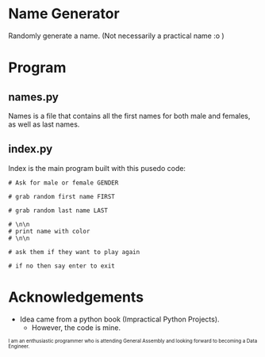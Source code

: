 # Name Generator
Randomly generate a name. (Not necessarily a practical name :o )

# Program
## names.py
Names is a file that contains all the first names for both male and females, as well as last names.
## index.py
Index is the main program built with this pusedo code:
```
# Ask for male or female GENDER

# grab random first name FIRST

# grab random last name LAST

# \n\n
# print name with color
# \n\n

# ask them if they want to play again

# if no then say enter to exit
```

# Acknowledgements
* Idea came from a python book (Impractical Python Projects).
  - However, the code is mine.

<sub><sub>
I am an enthusiastic programmer who is attending General Assembly and looking forward to becoming a Data Engineer.
</sub></sub>
